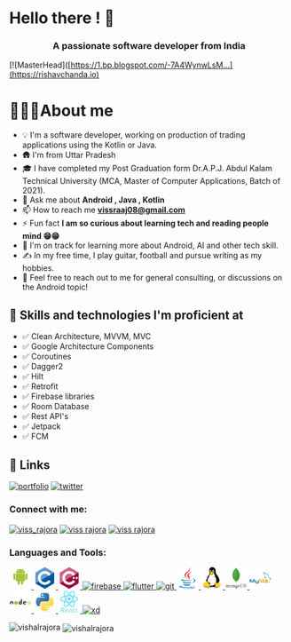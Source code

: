 
# Hello there ! 👋
<h3 align="center">A passionate software developer from India</h3>

[![MasterHead]([https://1.bp.blogspot.com/-7A4WynwLsM...](https://rishavchanda.io)

# 👨🏻‍💻About me
- 💡 I'm a software developer, working on production of trading applications using the Kotlin or Java.
- 🛖 I'm from Uttar Pradesh 
- 🎓 I have completed my Post Graduation form Dr.A.P.J. Abdul Kalam Technical University (MCA, Master of Computer Applications, Batch of 2021).
- 💬 Ask me about **Android , Java , Kotlin**
- 📫 How to reach me **vissraaj08@gmail.com**
- ⚡ Fun fact **I am so curious about learning tech and reading people mind 😁😁**
- 🌱 I'm on track for learning more about Android, AI and other tech skill.
- ✍️ In my free time, I play guitar, football and pursue writing as my hobbies.
- 💬 Feel free to reach out to me for general consulting, or discussions on the Android topic!




## 🚀 Skills and technologies I'm proficient at
- ✅ Clean Architecture, MVVM, MVC
- ✅ Google Architecture Components
- ✅ Coroutines
- ✅ Dagger2
- ✅ Hilt
- ✅ Retrofit
- ✅ Firebase libraries
- ✅ Room Database
- ✅ Rest API's
- ✅ Jetpack
- ✅ FCM


## 🔗 Links
[![portfolio](https://img.shields.io/badge/instagram-000?style=for-the-badge&logo=ko-fi&logoColor=white)](https://www.instagram.com/viss_rajora/)
[![twitter](https://img.shields.io/badge/twitter-1DA1F2?style=for-the-badge&logo=twitter&logoColor=white)](https://twitter.com/viss_rajora)


<h3 align="left">Connect with me:</h3>
<p align="left">
<a href="https://twitter.com/viss_rajora" target="blank"><img align="center" src="https://raw.githubusercontent.com/rahuldkjain/github-profile-readme-generator/master/src/images/icons/Social/twitter.svg" alt="viss_rajora" height="30" width="40" /></a>
<a href="https://fb.com/viss rajora" target="blank"><img align="center" src="https://raw.githubusercontent.com/rahuldkjain/github-profile-readme-generator/master/src/images/icons/Social/facebook.svg" alt="viss rajora" height="30" width="40" /></a>
<a href="https://instagram.com/viss rajora" target="blank"><img align="center" src="https://raw.githubusercontent.com/rahuldkjain/github-profile-readme-generator/master/src/images/icons/Social/instagram.svg" alt="viss rajora" height="30" width="40" /></a>
</p>

<h3 align="left">Languages and Tools:</h3>
<p align="left"> <a href="https://developer.android.com" target="_blank" rel="noreferrer"> <img src="https://raw.githubusercontent.com/devicons/devicon/master/icons/android/android-original-wordmark.svg" alt="android" width="40" height="40"/> </a> <a href="https://www.cprogramming.com/" target="_blank" rel="noreferrer"> <img src="https://raw.githubusercontent.com/devicons/devicon/master/icons/c/c-original.svg" alt="c" width="40" height="40"/> </a> <a href="https://www.w3schools.com/cpp/" target="_blank" rel="noreferrer"> <img src="https://raw.githubusercontent.com/devicons/devicon/master/icons/cplusplus/cplusplus-original.svg" alt="cplusplus" width="40" height="40"/> </a> <a href="https://firebase.google.com/" target="_blank" rel="noreferrer"> <img src="https://www.vectorlogo.zone/logos/firebase/firebase-icon.svg" alt="firebase" width="40" height="40"/> </a> <a href="https://flutter.dev" target="_blank" rel="noreferrer"> <img src="https://www.vectorlogo.zone/logos/flutterio/flutterio-icon.svg" alt="flutter" width="40" height="40"/> </a> <a href="https://git-scm.com/" target="_blank" rel="noreferrer"> <img src="https://www.vectorlogo.zone/logos/git-scm/git-scm-icon.svg" alt="git" width="40" height="40"/> </a> <a href="https://www.java.com" target="_blank" rel="noreferrer"> <img src="https://raw.githubusercontent.com/devicons/devicon/master/icons/java/java-original.svg" alt="java" width="40" height="40"/> </a> <a href="https://www.linux.org/" target="_blank" rel="noreferrer"> <img src="https://raw.githubusercontent.com/devicons/devicon/master/icons/linux/linux-original.svg" alt="linux" width="40" height="40"/> </a> <a href="https://www.mongodb.com/" target="_blank" rel="noreferrer"> <img src="https://raw.githubusercontent.com/devicons/devicon/master/icons/mongodb/mongodb-original-wordmark.svg" alt="mongodb" width="40" height="40"/> </a> <a href="https://www.mysql.com/" target="_blank" rel="noreferrer"> <img src="https://raw.githubusercontent.com/devicons/devicon/master/icons/mysql/mysql-original-wordmark.svg" alt="mysql" width="40" height="40"/> </a> <a href="https://nodejs.org" target="_blank" rel="noreferrer"> <img src="https://raw.githubusercontent.com/devicons/devicon/master/icons/nodejs/nodejs-original-wordmark.svg" alt="nodejs" width="40" height="40"/> </a> <a href="https://www.python.org" target="_blank" rel="noreferrer"> <img src="https://raw.githubusercontent.com/devicons/devicon/master/icons/python/python-original.svg" alt="python" width="40" height="40"/> </a> <a href="https://reactjs.org/" target="_blank" rel="noreferrer"> <img src="https://raw.githubusercontent.com/devicons/devicon/master/icons/react/react-original-wordmark.svg" alt="react" width="40" height="40"/> </a> <a href="https://www.adobe.com/products/xd.html" target="_blank" rel="noreferrer"> <img src="https://cdn.worldvectorlogo.com/logos/adobe-xd.svg" alt="xd" width="40" height="40"/> </a> </p>

<p><img align="left" src="https://github-readme-stats.vercel.app/api/top-langs?username=vishalrajora&show_icons=true&locale=en&layout=compact" alt="vishalrajora" /></p>

<p>&nbsp;<img align="center" src="https://github-readme-stats.vercel.app/api?username=vishalrajora&show_icons=true&locale=en" alt="vishalrajora" /></p>


